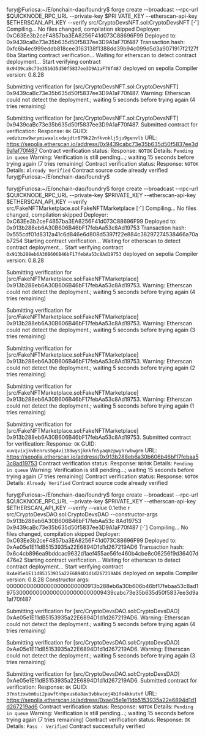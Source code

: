 fury@Furiosa:~/E/onchain-dao/foundry$ forge create --broadcast --rpc-url $QUICKNODE_RPC_URL --private-key $PRI
VATE_KEY --etherscan-api-key $ETHERSCAN_API_KEY --verify src/CryptoDevsNFT.sol:CryptoDevsNFT
[⠊] Compiling...
No files changed, compilation skipped
Deployer: 0xC63Ee3b2ceF4857ba3EA8256F41d073C88696F99
Deployed to: 0x9439caBc73e35b635d50f5837ee3D9A1aF70f487
Transaction hash: 0xfc6b4ec999eddb818cee3163138f1388dd39b94c099d5d3a9071917f2127f6ba
Starting contract verification...
Waiting for etherscan to detect contract deployment...
Start verifying contract `0x9439caBc73e35b635d50f5837ee3D9A1aF70f487` deployed on sepolia
Compiler version: 0.8.28

Submitting verification for [src/CryptoDevsNFT.sol:CryptoDevsNFT] 0x9439caBc73e35b635d50f5837ee3D9A1aF70f487.
Warning: Etherscan could not detect the deployment.; waiting 5 seconds before trying again (4 tries remaining)

Submitting verification for [src/CryptoDevsNFT.sol:CryptoDevsNFT] 0x9439caBc73e35b635d50f5837ee3D9A1aF70f487.
Submitted contract for verification:
Response: `OK`
GUID: `vedzbznw9wrymiwaalcxdajdtr879k22nfkvnklj5ju9genvlb`
URL: https://sepolia.etherscan.io/address/0x9439cabc73e35b635d50f5837ee3d9a1af70f487
Contract verification status:
Response: `NOTOK`
Details: `Pending in queue`
Warning: Verification is still pending...; waiting 15 seconds before trying again (7 tries remaining)
Contract verification status:
Response: `NOTOK`
Details: `Already Verified`
Contract source code already verified
fury@Furiosa:~/E/onchain-dao/foundry$

<!-- Marketplace -->

fury@Furiosa:~/E/onchain-dao/foundry$ forge create --broadcast --rpc-url $QUICKNODE_RPC_URL --private-key $PRIVATE_KEY --etherscan-api-key $ETHERSCAN_API_KEY --verify src/FakeNFTMarketplace.sol:FakeNFTMarketplace
[⠊] Compiling...
No files changed, compilation skipped
Deployer: 0xC63Ee3b2ceF4857ba3EA8256F41d073C88696F99
Deployed to: 0x913b288eb6A30B606B46bF17febAa53c8Ad19753
Transaction hash: 0x555cdf01d8312a41c6d846e6d808d5397f22e884c38297274538466a70ab7254
Starting contract verification...
Waiting for etherscan to detect contract deployment...
Start verifying contract `0x913b288eb6A30B606B46bF17febAa53c8Ad19753` deployed on sepolia
Compiler version: 0.8.28

Submitting verification for [src/FakeNFTMarketplace.sol:FakeNFTMarketplace] 0x913b288eb6A30B606B46bF17febAa53c8Ad19753.
Warning: Etherscan could not detect the deployment.; waiting 5 seconds before trying again (4 tries remaining)

Submitting verification for [src/FakeNFTMarketplace.sol:FakeNFTMarketplace] 0x913b288eb6A30B606B46bF17febAa53c8Ad19753.
Warning: Etherscan could not detect the deployment.; waiting 5 seconds before trying again (3 tries remaining)

Submitting verification for [src/FakeNFTMarketplace.sol:FakeNFTMarketplace] 0x913b288eb6A30B606B46bF17febAa53c8Ad19753.
Warning: Etherscan could not detect the deployment.; waiting 5 seconds before trying again (2 tries remaining)

Submitting verification for [src/FakeNFTMarketplace.sol:FakeNFTMarketplace] 0x913b288eb6A30B606B46bF17febAa53c8Ad19753.
Warning: Etherscan could not detect the deployment.; waiting 5 seconds before trying again (1 tries remaining)

Submitting verification for [src/FakeNFTMarketplace.sol:FakeNFTMarketplace] 0x913b288eb6A30B606B46bF17febAa53c8Ad19753.
Submitted contract for verification:
Response: `OK`
GUID: `xuvqvixjkvbenrusbg4vi188wysjknkfn5yaqmzpwyhrwbwgrm`
URL: https://sepolia.etherscan.io/address/0x913b288eb6a30b606b46bf17febaa53c8ad19753
Contract verification status:
Response: `NOTOK`
Details: `Pending in queue`
Warning: Verification is still pending...; waiting 15 seconds before trying again (7 tries remaining)
Contract verification status:
Response: `NOTOK`
Details: `Already Verified`
Contract source code already verified

<!-- DAO -->

fury@Furiosa:~/E/onchain-dao/foundry$ forge create --broadcast --rpc-url $QUICKNODE_RPC_URL --private-key $PRIVATE_KEY --etherscan-api-key $ETHERSCAN_API_KEY --verify --value 0.1ethe
r src/CryptoDevsDAO.sol:CryptoDevsDAO --constructor-args 0x913b288eb6A30B606B46bF17febAa53c
8Ad19753 0x9439caBc73e35b635d50f5837ee3D9A1aF70f487
[⠊] Compiling...
No files changed, compilation skipped
Deployer: 0xC63Ee3b2ceF4857ba3EA8256F41d073C88696F99
Deployed to: 0xAe05e1E11dB5153935a22E6894D1d1d267219AD6
Transaction hash: 0x6c4cb896ea9bddcac9632d1aef455ae56fe460b4cbe8c06256f9d36407d476e2
Starting contract verification...
Waiting for etherscan to detect contract deployment...
Start verifying contract `0xAe05e1E11dB5153935a22E6894D1d1d267219AD6` deployed on sepolia
Compiler version: 0.8.28
Constructor args: 000000000000000000000000913b288eb6a30b606b46bf17febaa53c8ad197530000000000000000000000009439cabc73e35b635d50f5837ee3d9a1af70f487

Submitting verification for [src/CryptoDevsDAO.sol:CryptoDevsDAO] 0xAe05e1E11dB5153935a22E6894D1d1d267219AD6.
Warning: Etherscan could not detect the deployment.; waiting 5 seconds before trying again (4 tries remaining)

Submitting verification for [src/CryptoDevsDAO.sol:CryptoDevsDAO] 0xAe05e1E11dB5153935a22E6894D1d1d267219AD6.
Warning: Etherscan could not detect the deployment.; waiting 5 seconds before trying again (3 tries remaining)

Submitting verification for [src/CryptoDevsDAO.sol:CryptoDevsDAO] 0xAe05e1E11dB5153935a22E6894D1d1d267219AD6.
Submitted contract for verification:
Response: `OK`
GUID: `37nstzxwbm6ui2pawftnhpxus6a8av3vbkwcej4b1fe4kkutvf`
URL: https://sepolia.etherscan.io/address/0xae05e1e11db5153935a22e6894d1d1d267219ad6
Contract verification status:
Response: `NOTOK`
Details: `Pending in queue`
Warning: Verification is still pending...; waiting 15 seconds before trying again (7 tries remaining)
Contract verification status:
Response: `OK`
Details: `Pass - Verified`
Contract successfully verified
